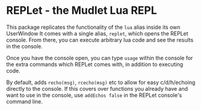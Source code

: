 # REPLet - the Mudlet Lua REPL

This package replicates the functionality of the `lua` alias inside its own UserWindow
It comes with a single alias, `replet`, which opens the REPLet console. From there, you can execute arbitrary lua code and see the results in the console.

Once you have the console open, you can type `usage` within the console for the extra commands which REPLet comes with, in addition to executing code.

By default, adds `recho(msg)`, `rcecho(msg)` etc to allow for easy c/d/h/echoing directly to the console. If this covers over functions you already have and want to use in the console, use `addEchos false` in the REPLet console's command line.